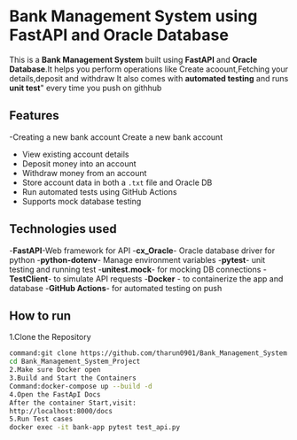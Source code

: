 # Bank Management System using FastAPI and Oracle Database
This is a **Bank Management System** built using **FastAPI** and **Oracle Database**.It helps you perform operations like Create acoount,Fetching your details,deposit and withdraw
It also comes with **automated testing** and runs **unit test**" every time you push on githhub

## Features

-Creating a new bank account
 Create a new bank account
- View existing account details
- Deposit money into an account
- Withdraw money from an account
- Store account data in both a `.txt` file and Oracle DB
- Run automated tests using GitHub Actions
- Supports mock database testing

## Technologies used

-**FastAPI**-Web framework for API
-**cx_Oracle**- Oracle database driver for python
-**python-dotenv**- Manage environment variables
-**pytest**- unit testing and running test
-**unitest.mock**- for mocking DB connections
-**TestClient**- to simulate API requests
-**Docker** - to containerize the app and database
-**GitHub Actions**- for automated testing on push

## How to run
1.Clone the Repository
  ```bash
 command:git clone https://github.com/tharun0901/Bank_Management_System
 cd Bank_Management_System_Project
2.Make sure Docker open
3.Build and Start the Containers
 Command:docker-compose up --build -d
4.Open the FastApI Docs
  After the container Start,visit:
  http://localhost:8000/docs
5.Run Test cases
  docker exec -it bank-app pytest test_api.py



